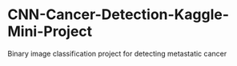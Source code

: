 # CNN-Cancer-Detection-Kaggle-Mini-Project
Binary image classification project for detecting metastatic cancer
